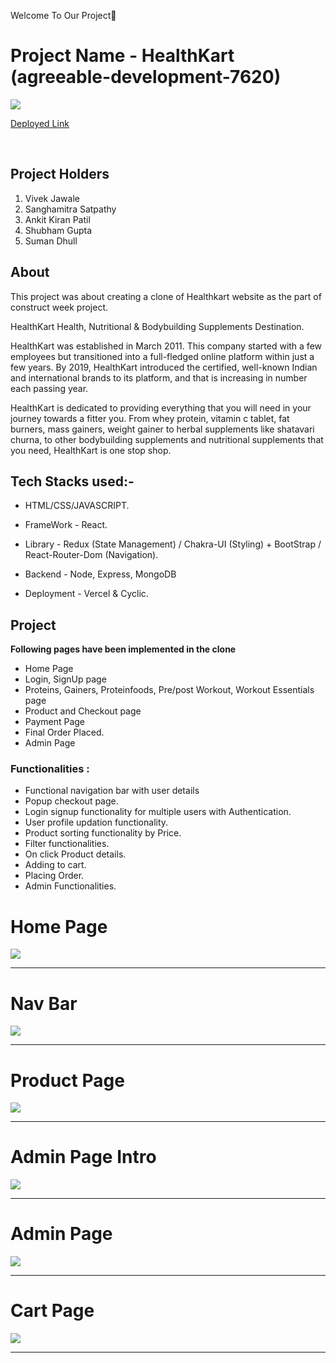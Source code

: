 
Welcome To Our Project👋

# Project Name -  HealthKart (agreeable-development-7620)

<img src='https://static1.hkrtcdn.com/hknext/static/media/common/hk.png'/>

<a target="_blank" href="https://health-mart-frontend.vercel.app/">Deployed Link</a>

<br />

## Project Holders

1. Vivek Jawale
2. Sanghamitra Satpathy
3. Ankit Kiran Patil
4. Shubham Gupta
5. Suman Dhull


## About
This project was about creating a clone of Healthkart website as the part of construct week project. 

HealthKart Health, Nutritional & Bodybuilding Supplements Destination.

HealthKart was established in March 2011. This company started with a few employees but transitioned into a full-fledged online platform within just a few years. By 2019, HealthKart introduced the certified, well-known Indian and international brands to its platform, and that is increasing in number each passing year.

HealthKart is dedicated to providing everything that you will need in your journey towards a fitter you. From whey protein, vitamin c tablet, fat burners, mass gainers, weight gainer to herbal supplements like shatavari churna, to other bodybuilding supplements and nutritional supplements that you need, HealthKart is one stop shop.


## Tech Stacks used:- 

* HTML/CSS/JAVASCRIPT.

* FrameWork - React. 

* Library - Redux (State Management) / Chakra-UI (Styling) + BootStrap / React-Router-Dom (Navigation).

* Backend - Node, Express, MongoDB

* Deployment - Vercel & Cyclic.

## Project
**Following pages have been implemented in the clone**
* Home Page
* Login, SignUp page 
* Proteins, Gainers, Proteinfoods, Pre/post Workout, Workout Essentials page 
* Product and Checkout page 
* Payment Page
* Final Order Placed.  
* Admin Page


### Functionalities :
* Functional navigation bar with user details
* Popup checkout page.
* Login signup functionality for multiple users with Authentication.
* User profile updation functionality.
* Product sorting functionality by Price.
* Filter functionalities.
* On click Product details.
* Adding to cart.
* Placing Order.
* Admin Functionalities.

<h1>Home Page</h1>
<img src="https://i.postimg.cc/KzdBFNT6/homepage-healthkart.png" />
<br />
<hr />

<h1>Nav Bar</h1>
<img src="https://i.postimg.cc/SRdSVQmg/navbar-healthkart.png" />
<br />
<hr />

<h1>Product Page</h1>
<img src="https://i.postimg.cc/GpDbVxc8/product-page-healthkart.png" />
<br />
<hr />



<h1>Admin Page Intro</h1>
<img src="https://i.postimg.cc/nLqt0Vkq/admin-1-healthkart.png" />
<br />
<hr />


<h1>Admin Page</h1>
<img src="https://i.postimg.cc/HsrR6sWj/admin-2-healthkart.png" />
<br />
<hr />



<h1>Cart Page</h1>
<img src="https://i.postimg.cc/d1WN9gz8/cart-page-healthkart.png" />
<br />
<hr />


